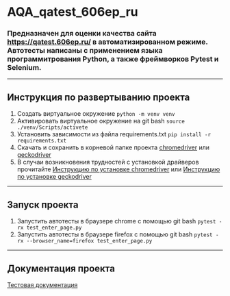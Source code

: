 # AQA_qatest_606ep_ru
### Предназначен для оценки качества сайта https://qatest.606ep.ru/ в автоматизированном режиме. Автотесты  написаны  с применением  языка программитрования Python, а также фреймворков Pytest и Selenium. 
________________________________________________________________________
## Инструкция по развертыванию проекта
1. Создать виртуальное окружение `python -m venv venv`
2. Активировать виртуальное окружение на git bash `source ./venv/Scripts/activete`
3. Установить зависимости из файла requirements.txt `pip install -r requirements.txt`
4. Скачать и сохранить в корневой папке проекта [chromedriver](https://chromedriver.chromium.org/downloads) или [geckodriver](https://github.com/mozilla/geckodriver/releases)
5. В случаи возникновения трудностей с установкой драйверов прочитайте [Инструкцию по установке chromedriver](https://www.selenium.dev/documentation/webdriver/getting_started/install_drivers/) или [Инструкцию по установке geckodriver](https://selenium-python.com/install-geckodriver)
________________________________________________________________________
## Запуск проекта 
1. Запустить автотесты  в браузере chrome с помощью git bash `pytest -rx test_enter_page.py`
2. Запустить автотесты в браузере firefox с помощью git bash `pytest -rx --browser_name=firefox test_enter_page.py`
________________________________________________________________________

## Документация проекта
[Тестовая документация](https://drive.google.com/drive/folders/1W467_aNik1rMmM1jm3IaXzI02v6DqqhP?usp=sharing)